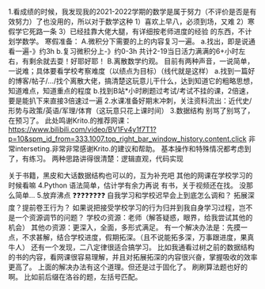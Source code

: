 1.看成绩的时候，我发现我的2021-2022学期的数学是属于努力（不评价是否是有效努力）了也没用的，所以对于数学这种
  1）喜欢上早八，必须到场，又难
  2）寒假学它死路一条
  3）已经挂靠大佬大腿，有详细按老师进度的经验
 的东西，不计划学数学。
 寒假准备：
 A.微积分下需要的上的内容复习一遍。
    a.找出，即是说通看一遍-》约3h
    b.复习微积分上-》约0-3h
    共计2-19当日活力满满的6+小时左右，有剩余就去耍！好耶好耶！
 B.离散数学约观。
 目前有两种声音，一说简单，一说难；具体要看学校考察难度（以绩点为目标）（线代就是这样）
    a.找到一篇好的博客/帖子/.../找个离散大佬，搞清楚这玩意儿干什么，达到知道它的粗略思想，知道难点，知道重点的程度
    b.找到B站*小时刷题过考试/考试不挂的课，2倍速，要是能扒下来直接3倍速过一遍
2.水课准备好期末冲刺，关注资料流出：近代史/形势与政策/英语/军理/体育（这玩意只花上课时间）
3.数据结构
别骂了别骂了，在预习了。
此处鸣谢Krito.的推荐网课：https://www.bilibili.com/video/BV1Fv4y1f7T1?p=10&spm_id_from=333.1007.top_right_bar_window_history.content.click
非常interseting.非常非常感谢Krito.的建议和帮助。
基本操作和特殊情况都考虑到了，有练习。
两种思路讲得很清楚：逻辑直观，代码实现

关于书籍，黑皮和大话数据结构也可以的，互为补充吧
其他的网课在学校学习的时候看嘛
4.Python 
语法简单，估计学有余力再说
有书，关于视频还在找。
没那么简单...
5.放弃沸点
❓❓❓❓❓❓❓❓
自我学习和学校迟早会上到底怎么调和？
 拓展深度？提前卷王行为？
 如果说把接受学校学习的行为归并到我自身学习过程，岂不是一个资源调节的问题？
 学校の资源：老师（解答疑惑，眼界，给我尝试其他的机会）
 其他の资源：更深入，全面，多形式满足。
 有一个解决办法是：先摸一点，不求甚解，结合学校进度，假期拓深。（且不说能拓多深，万事跟进度，果真牛人）
 还有一个发现，二八定律很适合搞学习。
 比如我通看过树之前的数据结构的书的内容，看网课很容易理解，并且对拓展拓深的内容很兴奋，掌握吸收的效率更高了。
 上面的解决办法有这个道理。但还是过于固化了。
 刷刷算法题也好的啊。
 比如前后缀在洛谷的题，左括号匹配。